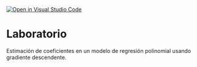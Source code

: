 [![Open in Visual Studio Code](https://classroom.github.com/assets/open-in-vscode-718a45dd9cf7e7f842a935f5ebbe5719a5e09af4491e668f4dbf3b35d5cca122.svg)](https://classroom.github.com/online_ide?assignment_repo_id=12621113&assignment_repo_type=AssignmentRepo)
# Laboratorio

Estimación de coeficientes en un modelo de regresión polinomial usando gradiente descendente.
